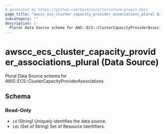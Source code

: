 ```yaml
---
# generated by https://github.com/hashicorp/terraform-plugin-docs
page_title: "awscc_ecs_cluster_capacity_provider_associations_plural Data Source - terraform-provider-awscc"
subcategory: ""
description: |-
  Plural Data Source schema for AWS::ECS::ClusterCapacityProviderAssociations
---
```


# awscc_ecs_cluster_capacity_provider_associations_plural (Data Source)

Plural Data Source schema for AWS::ECS::ClusterCapacityProviderAssociations



<!-- schema generated by tfplugindocs -->
## Schema

### Read-Only

- `id` (String) Uniquely identifies the data source.
- `ids` (Set of String) Set of Resource Identifiers.
